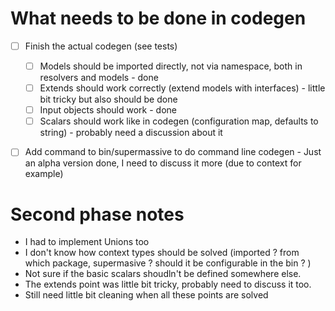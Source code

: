 # What needs to be done in codegen

- [ ] Finish the actual codegen (see tests)

  - [ ] Models should be imported directly, not via namespace, both in resolvers and models - done
  - [ ] Extends should work correctly (extend models with interfaces) - little bit tricky but also should be done
  - [ ] Input objects should work - done
  - [ ] Scalars should work like in codegen (configuration map, defaults to string) - probably need a discussion about it

- [ ] Add command to bin/supermassive to do command line codegen - Just an alpha version done, I need to discuss it more (due to context for example)

# Second phase notes

- I had to implement Unions too
- I don't know how context types should be solved (imported ? from which package, supermasive ? should it be configurable in the bin ? )
- Not sure if the basic scalars shoudln't be defined somewhere else.
- The extends point was little bit tricky, probably need to discuss it too.
- Still need little bit cleaning when all these points are solved
